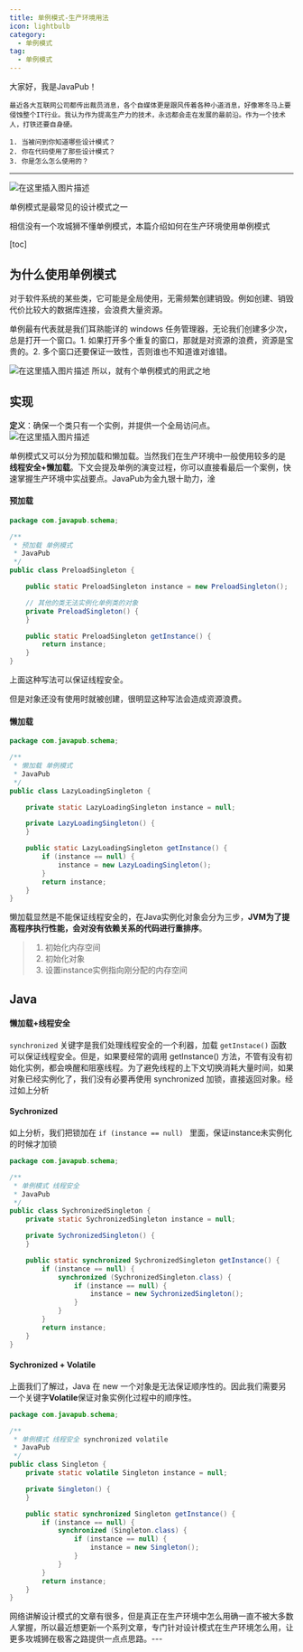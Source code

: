 ```yaml
---
title: 单例模式-生产环境用法
icon: lightbulb
category:
  - 单例模式
tag:
  - 单例模式
---
```







大家好，我是JavaPub！

`最近各大互联网公司都传出裁员消息，各个自媒体更是跟风传着各种小道消息，好像寒冬马上要侵蚀整个IT行业。我认为作为提高生产力的技术，永远都会走在发展的最前沿。作为一个技术人，打铁还要自身硬。`


```
1. 当被问到你知道哪些设计模式？
2. 你在代码使用了那些设计模式？
3. 你是怎么怎么使用的？
```

---

![在这里插入图片描述](https://javapub-common-oss.oss-cn-beijing.aliyuncs.com/javapub/202406211729825.png)

单例模式是最常见的设计模式之一

相信没有一个攻城狮不懂单例模式，本篇介绍如何在生产环境使用单例模式

[toc]

## 为什么使用单例模式

对于软件系统的某些类，它可能是全局使用，无需频繁创建销毁。例如创建、销毁代价比较大的数据库连接，会浪费大量资源。

单例最有代表就是我们耳熟能详的 windows 任务管理器，无论我们创建多少次，总是打开一个窗口。1. 如果打开多个重复的窗口，那就是对资源的浪费，资源是宝贵的。2. 多个窗口还要保证一致性，否则谁也不知道谁对谁错。

![在这里插入图片描述](https://javapub-common-oss.oss-cn-beijing.aliyuncs.com/javapub/202406211729495.png)
所以，就有个单例模式的用武之地

## 实现
**定义**：确保一个类只有一个实例，并提供一个全局访问点。
![在这里插入图片描述](https://javapub-common-oss.oss-cn-beijing.aliyuncs.com/javapub/202406211730794.png)

单例模式又可以分为预加载和懒加载。当然我们在生产环境中一般使用较多的是 **线程安全+懒加载**。下文会提及单例的演变过程，你可以直接看最后一个案例，快速掌握生产环境中实战要点。JavaPub为金九银十助力，淦 


#### 预加载
```java
package com.javapub.schema;

/**
 * 预加载 单例模式
 * JavaPub
 */
public class PreloadSingleton {

    public static PreloadSingleton instance = new PreloadSingleton();

    // 其他的类无法实例化单例类的对象
    private PreloadSingleton() {
    }

    public static PreloadSingleton getInstance() {
        return instance;
    }
}
```

上面这种写法可以保证线程安全。

但是对象还没有使用时就被创建，很明显这种写法会造成资源浪费。

#### 懒加载

```java
package com.javapub.schema;

/**
 * 懒加载 单例模式
 * JavaPub
 */
public class LazyLoadingSingleton {

    private static LazyLoadingSingleton instance = null;

    private LazyLoadingSingleton() {
    }

    public static LazyLoadingSingleton getInstance() {
        if (instance == null) {
            instance = new LazyLoadingSingleton();
        }
        return instance;
    }
}
```

懒加载显然是不能保证线程安全的，在Java实例化对象会分为三步，**JVM为了提高程序执行性能，会对没有依赖关系的代码进行重排序**。

> 1. 初始化内存空间
> 2. 初始化对象
> 3. 设置instance实例指向刚分配的内存空间


## Java
#### 懒加载+线程安全

`synchronized` 关键字是我们处理线程安全的一个利器，加载 `getInstace()` 函数可以保证线程安全。但是，如果要经常的调用 getInstance() 方法，不管有没有初始化实例，都会唤醒和阻塞线程。为了避免线程的上下文切换消耗大量时间，如果对象已经实例化了，我们没有必要再使用 synchronized 加锁，直接返回对象。经过如上分析

#### Sychronized 
如上分析，我们把锁加在 `if (instance == null) ` 里面，保证instance未实例化的时候才加锁
```java
package com.javapub.schema;

/**
 * 单例模式 线程安全
 * JavaPub
 */
public class SychronizedSingleton {
    private static SychronizedSingleton instance = null;

    private SychronizedSingleton() {
    }

    public static synchronized SychronizedSingleton getInstance() {
        if (instance == null) {
            synchronized (SychronizedSingleton.class) {
                if (instance == null) {
                    instance = new SychronizedSingleton();
                }
            }
        }
        return instance;
    }
}
```

#### Sychronized + Volatile 

上面我们了解过，Java 在 new 一个对象是无法保证顺序性的。因此我们需要另一个关键字**Volatile**保证对象实例化过程中的顺序性。

```java
package com.javapub.schema;

/**
 * 单例模式 线程安全 synchronized volatile
 * JavaPub
 */
public class Singleton {
    private static volatile Singleton instance = null;

    private Singleton() {
    }

    public static synchronized Singleton getInstance() {
        if (instance == null) {
            synchronized (Singleton.class) {
                if (instance == null) {
                    instance = new Singleton();
                }
            }
        }
        return instance;
    }
}
```




网络讲解设计模式的文章有很多，但是真正在生产环境中怎么用确一直不被大多数人掌握，所以最近想更新一个系列文章，专门针对设计模式在生产环境怎么用，让更多攻城狮在极客之路提供一点点思路。--- 


